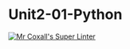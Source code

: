# Unit2-01-Python
[![Mr Coxall's Super Linter](https://github.com/ICS3U-Programming-NathanA/Unit2-01-Python/workflows/Mr%20Coxall's%20Super%20Linter/badge.svg)](https://github.com/ICS3U-Programming-NathanA/Unit2-01-Python/actions/)
